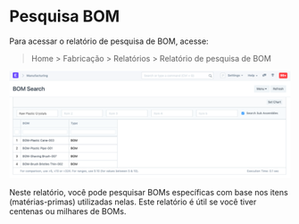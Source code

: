 # Pesquisa BOM



Para acessar o relatório de pesquisa de BOM, acesse:


> Home > Fabricação > Relatórios > Relatório de pesquisa de BOM


![Task](/files/bom-search.png)


Neste relatório, você pode pesquisar BOMs específicas com base nos itens (matérias-primas) utilizadas nelas. Este relatório é útil se você tiver centenas ou milhares de BOMs.



